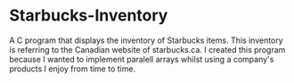 # Starbucks-Inventory
A C program that displays the inventory of Starbucks items. This inventory is referring to the Canadian website of starbucks.ca.
I created this program because I wanted to implement paralell arrays whilst using a company's products I enjoy from time to time.
